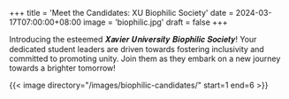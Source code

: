+++
title = 'Meet the Candidates: XU Biophilic Society'
date = 2024-03-17T07:00:00+08:00
image = 'biophilic.jpg'
draft = false
+++

Introducing the esteemed 𝑿𝒂𝒗𝒊𝒆𝒓 𝑼𝒏𝒊𝒗𝒆𝒓𝒔𝒊𝒕𝒚 𝑩𝒊𝒐𝒑𝒉𝒊𝒍𝒊𝒄 𝑺𝒐𝒄𝒊𝒆𝒕𝒚! Your dedicated student leaders are driven towards fostering inclusivity and committed to promoting unity. Join them as they embark on a new journey towards a brighter tomorrow! 

{{< image directory="/images/biophilic-candidates/" start=1 end=6 >}}
